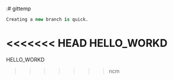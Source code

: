 :# gittemp

```sql
Creating a new branch is quick.
```
<<<<<<< HEAD
HELLO_WORKD
=======
HELLO_WORKD
>>>>>>> ncm
